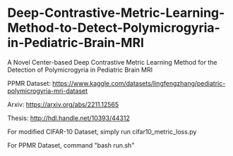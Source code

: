 # Deep-Contrastive-Metric-Learning-Method-to-Detect-Polymicrogyria-in-Pediatric-Brain-MRI
A Novel Center-based Deep Contrastive Metric Learning Method for the Detection of Polymicrogyria in Pediatric Brain MRI

PPMR Dataset: https://www.kaggle.com/datasets/lingfengzhang/pediatric-polymicrogyria-mri-dataset

Arxiv: https://arxiv.org/abs/2211.12565

Thesis: http://hdl.handle.net/10393/44312

For modified CIFAR-10 Dataset, simply run cifar10_metric_loss.py

For PPMR Dataset, command "bash run.sh"
